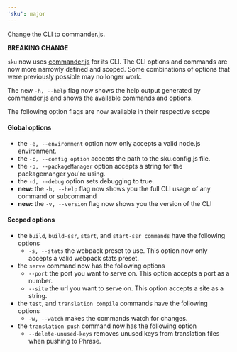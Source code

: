 ```yaml
---
'sku': major
---
```


Change the CLI to commander.js.

**BREAKING CHANGE**

`sku` now uses [commander.js](https://github.com/tj/commander.js) for its CLI. The CLI options and commands are now more narrowly defined and scoped. Some combinations of options that were previously possible may no longer work.

The new `-h, --help` flag now shows the help output generated by commander.js and shows the available commands and options.

The following option flags are now available in their respective scope

#### Global options

- the `-e, --environment` option now only accepts a valid node.js environment.
- the `-c, --config option` accepts the path to the sku.config.js file.
- the `-p, --packageManager` option accepts a string for the packagemanger you're using.
- the `-d, --debug` option sets debugging to true.
- __new:__ the `-h, --help` flag now shows you the full CLI usage of any command or subcommand
- __new:__ the `-v, --version` flag now shows you the version of the CLI

#### Scoped options

- the `build`, `build-ssr`, `start`, and `start-ssr commands` have the following options
  - `-s, --stats` the webpack preset to use. This option now only accepts a valid webpack stats preset.
- the `serve` command now has the following options
  - `--port` the port you want to serve on. This option accepts a port as a number.
  - `--site` the url you want to serve on. This option accepts a site as a string.
- the `test`, and `translation compile` commands have the following options
  - `-w, --watch` makes the commands watch for changes.
- the `translation push` command now has the following option
  - `--delete-unused-keys` removes unused keys from translation files when pushing to Phrase.
